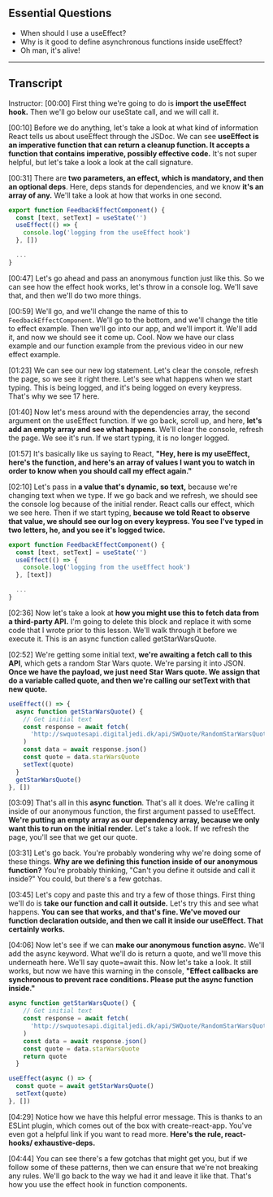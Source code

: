 ## Essential Questions

- When should I use a useEffect?
- Why is it good to define asynchronous functions inside useEffect?
- Oh man, it's alive!

---

## Transcript
Instructor: [00:00] First thing we're going to do is **import the useEffect hook.** Then we'll go below our useState call, and we will call it.

[00:10] Before we do anything, let's take a look at what kind of information React tells us about useEffect through the JSDoc. We can see **useEffect is an imperative function that can return a cleanup function. It accepts a function that contains imperative, possibly effective code.** It's not super helpful, but let's take a look a look at the call signature.

[00:31] There are **two parameters, an effect, which is mandatory, and then an optional deps**. Here, deps stands for dependencies, and we know **it's an array of any.** We'll take a look at how that works in one second.

```js
export function FeedbackEffectComponent() {
  const [text, setText] = useState('')
  useEffect(() => {
    console.log('logging from the useEffect hook')
  }, [])

  ...
}
```

[00:47] Let's go ahead and pass an anonymous function just like this. So we can see how the effect hook works, let's throw in a console log. We'll save that, and then we'll do two more things.

[00:59] We'll go, and we'll change the name of this to `FeedbackEffectComponent`. We'll go to the bottom, and we'll change the title to effect example. Then we'll go into our app, and we'll import it. We'll add it, and now we should see it come up. Cool. Now we have our class example and our function example from the previous video in our new effect example.

[01:23] We can see our new log statement. Let's clear the console, refresh the page, so we see it right there. Let's see what happens when we start typing. This is being logged, and it's being logged on every keypress. That's why we see 17 here.

[01:40] Now let's mess around with the dependencies array, the second argument on the useEffect function. If we go back, scroll up, and here, **let's add an empty array and see what happens**. We'll clear the console, refresh the page. We see it's run. If we start typing, it is no longer logged.

[01:57] It's basically like us saying to React, **"Hey, here is my useEffect, here's the function, and here's an array of values I want you to watch in order to know when you should call my effect again."**

[02:10] Let's pass in **a value that's dynamic, so text,** because we're changing text when we type. If we go back and we refresh, we should see the console log because of the initial render. React calls our effect, which we see here. Then if we start typing, **because we told React to observe that value, we should see our log on every keypress. You see I've typed in two letters, he, and you see it's logged twice.**

```js
export function FeedbackEffectComponent() {
  const [text, setText] = useState('')
  useEffect(() => {
    console.log('logging from the useEffect hook')
  }, [text])

  ...
}
```

[02:36] Now let's take a look at **how you might use this to fetch data from a third-party API.** I'm going to delete this block and replace it with some code that I wrote prior to this lesson. We'll walk through it before we execute it. This is an async function called getStarWarsQuote.

[02:52] We're getting some initial text, **we're awaiting a fetch call to this API**, which gets a random Star Wars quote. We're parsing it into JSON. **Once we have the payload, we just need Star Wars quote. We assign that do a variable called quote, and then we're calling our setText with that new quote.**

```js
useEffect(() => {
  async function getStarWarsQuote() {
    // Get initial text
    const response = await fetch(
      'http://swquotesapi.digitaljedi.dk/api/SWQuote/RandomStarWarsQuote'
    )
    const data = await response.json()
    const quote = data.starWarsQuote
    setText(quote)
  }
  getStarWarsQuote()
}, [])
```

[03:09] That's all in this **async function**. That's all it does. We're calling it inside of our anonymous function, the first argument passed to useEffect. **We're putting an empty array as our dependency array, because we only want this to run on the initial render.** Let's take a look. If we refresh the page, you'll see that we get our quote.

[03:31] Let's go back. You're probably wondering why we're doing some of these things. **Why are we defining this function inside of our anonymous function?** You're probably thinking, "Can't you define it outside and call it inside?" You could, but there's a few gotchas.

[03:45] Let's copy and paste this and try a few of those things. First thing we'll do is **take our function and call it outside.** Let's try this and see what happens. **You can see that works, and that's fine. We've moved our function declaration outside, and then we call it inside our useEffect. That certainly works.**

[04:06] Now let's see if we can **make our anonymous function async.** We'll add the async keyword. What we'll do is return a quote, and we'll move this underneath here. We'll say quote=await this. Now let's take a look. It still works, but now we have this warning in the console, **"Effect callbacks are synchronous to prevent race conditions. Please put the async function inside."**

```js
async function getStarWarsQuote() {
    // Get initial text
    const response = await fetch(
      'http://swquotesapi.digitaljedi.dk/api/SWQuote/RandomStarWarsQuote'
    )
    const data = await response.json()
    const quote = data.starWarsQuote
    return quote
  }

useEffect(async () => {
  const quote = await getStarWarsQuote()
  setText(quote)
}, [])
```

[04:29] Notice how we have this helpful error message. This is thanks to an ESLint plugin, which comes out of the box with create-react-app. You've even got a helpful link if you want to read more. **Here's the rule, react-hooks/ exhaustive-deps.**

[04:44] You can see there's a few gotchas that might get you, but if we follow some of these patterns, then we can ensure that we're not breaking any rules. We'll go back to the way we had it and leave it like that. That's how you use the effect hook in function components.
